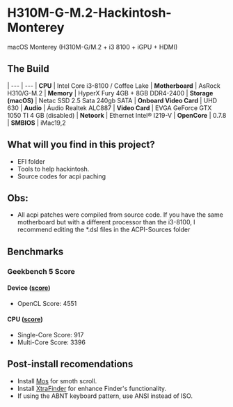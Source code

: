 # H310M-G-M.2-Hackintosh-Monterey
macOS Monterey (H310M-G/M.2 + i3 8100 + iGPU + HDMI)

## The Build

| --- | ---
| **CPU** | Intel Core i3-8100 / Coffee Lake
| **Motherboard** | AsRock H310/G-M.2
| **Memory** | HyperX Fury 4GB + 8GB DDR4-2400
| **Storage (macOS)** | Netac SSD 2.5 Sata 240gb SATA
| **Onboard Video Card** | UHD 630
| **Audio** | Áudio Realtek ALC887
| **Video Card** | EVGA GeForce GTX 1050 TI 4 GB (disabled)
| **Netoork** | Ethernet Intel® I219-V
| **OpenCore** | 0.7.8
| **SMBIOS** | iMac19,2

## What will you find in this project?
* EFI folder
* Tools to help hackintosh.
* Source codes for acpi paching

## Obs:
* All acpi patches were compiled from source code. If you have the same motherboard but with a different processor than the i3-8100, I recommend editing the *.dsl files in the ACPI-Sources folder

## Benchmarks
### Geekbench 5 Score
#### Device ([score](https://browser.geekbench.com/v5/compute/4336831))
* OpenCL Score: 4551

#### CPU ([score](https://browser.geekbench.com/v5/cpu/13052754))
* Single-Core Score: 917
* Multi-Core Score: 3396

## Post-install recomendations
* Install [Mos](https://mos.caldis.me/?from=MosApplication&version=3.3.2) for smoth scroll.
* Install [XtraFinder](https://www.trankynam.com/xtrafinder/) for enhance Finder's functionality.
* If using the ABNT keyboard pattern, use ANSI instead of ISO.
